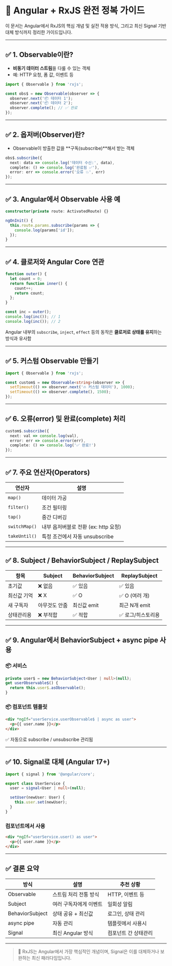 
# 📘 Angular + RxJS 완전 정복 가이드

이 문서는 Angular에서 RxJS의 핵심 개념 및 실전 적용 방식, 그리고 최신 Signal 기반 대체 방식까지 정리한 가이드입니다.

---

## ✅ 1. Observable이란?

- **비동기 데이터 스트림**을 다룰 수 있는 객체
- 예: HTTP 요청, 폼 값, 이벤트 등

```ts
import { Observable } from 'rxjs';

const obs$ = new Observable(observer => {
  observer.next('📦 데이터 1');
  observer.next('📦 데이터 2');
  observer.complete(); // ✅ 완료
});
```

---

## ✅ 2. 옵저버(Observer)란?

- Observable이 방출한 값을 **구독(subscribe)**해서 받는 객체

```ts
obs$.subscribe({
  next: data => console.log('데이터 수신:', data),
  complete: () => console.log('완료됨 ✅'),
  error: err => console.error('오류 💥', err)
});
```

---

## ✅ 3. Angular에서 Observable 사용 예

```ts
constructor(private route: ActivatedRoute) {}

ngOnInit() {
  this.route.params.subscribe(params => {
    console.log(params['id']);
  });
}
```

---

## ✅ 4. 클로저와 Angular Core 연관

```ts
function outer() {
  let count = 0;
  return function inner() {
    count++;
    return count;
  };
}

const inc = outer();
console.log(inc()); // 1
console.log(inc()); // 2
```

Angular 내부의 `subscribe`, `inject`, `effect` 등의 동작은 **클로저로 상태를 유지**하는 방식과 유사함

---

## ✅ 5. 커스텀 Observable 만들기

```ts
import { Observable } from 'rxjs';

const custom$ = new Observable<string>(observer => {
  setTimeout(() => observer.next('🔥 커스텀 데이터'), 1000);
  setTimeout(() => observer.complete(), 1500);
});
```

---

## ✅ 6. 오류(error) 및 완료(complete) 처리

```ts
custom$.subscribe({
  next: val => console.log(val),
  error: err => console.error(err),
  complete: () => console.log('✅ 완료!')
});
```

---

## ✅ 7. 주요 연산자(Operators)

| 연산자 | 설명 |
|--------|------|
| `map()` | 데이터 가공 |
| `filter()` | 조건 필터링 |
| `tap()` | 중간 디버깅 |
| `switchMap()` | 내부 옵저버블로 전환 (ex: http 요청) |
| `takeUntil()` | 특정 조건에서 자동 unsubscribe |

---

## ✅ 8. Subject / BehaviorSubject / ReplaySubject

| 항목 | Subject | BehaviorSubject | ReplaySubject |
|------|---------|-----------------|---------------|
| 초기값 | ❌ 없음 | ✅ 있음 | ✅ 있음 |
| 최신값 기억 | ❌ X | ✅ O | ✅ O (여러 개) |
| 새 구독자 | 아무것도 안줌 | 최신값 emit | 최근 N개 emit |
| 상태관리용 | ❌ 부적합 | ✅ 적합 | ✅ 로그/히스토리용 |

---

## ✅ 9. Angular에서 BehaviorSubject + async pipe 사용

### 📦 서비스

```ts
private user$ = new BehaviorSubject<User | null>(null);
get userObservable$() {
  return this.user$.asObservable();
}
```

### 📦 컴포넌트 템플릿

```html
<div *ngIf="userService.userObservable$ | async as user">
  <p>{{ user.name }}</p>
</div>
```

✅ 자동으로 subscribe / unsubscribe 관리됨

---

## ✅ 10. Signal로 대체 (Angular 17+)

```ts
import { signal } from '@angular/core';

export class UserService {
  user = signal<User | null>(null);

  setUser(newUser: User) {
    this.user.set(newUser);
  }
}
```

### 컴포넌트에서 사용

```html
<div *ngIf="userService.user() as user">
  <p>{{ user.name }}</p>
</div>
```

---

## ✅ 결론 요약

| 방식 | 설명 | 추천 상황 |
|------|------|-----------|
| Observable | 스트림 처리 전통 방식 | HTTP, 이벤트 등 |
| Subject | 여러 구독자에게 이벤트 | 일회성 알림 |
| BehaviorSubject | 상태 공유 + 최신값 | 로그인, 상태 관리 |
| async pipe | 자동 관리 | 템플릿에서 사용시 |
| Signal | 최신 Angular 방식 | 컴포넌트 간 상태관리 |

---

> 📌 RxJS는 Angular에서 가장 핵심적인 개념이며, Signal은 이를 대체하거나 보완하는 최신 패러다임입니다.
